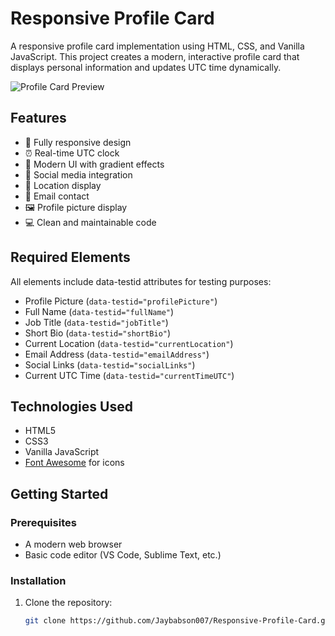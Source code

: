 # Responsive Profile Card

A responsive profile card implementation using HTML, CSS, and Vanilla JavaScript. This project creates a modern, interactive profile card that displays personal information and updates UTC time dynamically.

![Profile Card Preview](placeholder-for-screenshot.png)

## Features

- 📱 Fully responsive design
- ⏰ Real-time UTC clock
- 🎨 Modern UI with gradient effects
- 🔗 Social media integration
- 📍 Location display
- 📧 Email contact
- 🖼️ Profile picture display
- 💻 Clean and maintainable code

## Required Elements

All elements include data-testid attributes for testing purposes:

- Profile Picture (`data-testid="profilePicture"`)
- Full Name (`data-testid="fullName"`)
- Job Title (`data-testid="jobTitle"`)
- Short Bio (`data-testid="shortBio"`)
- Current Location (`data-testid="currentLocation"`)
- Email Address (`data-testid="emailAddress"`)
- Social Links (`data-testid="socialLinks"`)
- Current UTC Time (`data-testid="currentTimeUTC"`)

## Technologies Used

- HTML5
- CSS3
- Vanilla JavaScript
- [Font Awesome](https://fontawesome.com/) for icons

## Getting Started

### Prerequisites

- A modern web browser
- Basic code editor (VS Code, Sublime Text, etc.)

### Installation

1. Clone the repository:
   ```bash
   git clone https://github.com/Jaybabson007/Responsive-Profile-Card.git